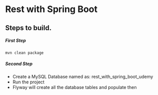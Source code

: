 # Rest with Spring Boot

## Steps to build.

##### First Step
    mvn clean package
##### Second Step

- Create a MySQL Database named as: rest_with_spring_boot_udemy
- Run the project
- Flyway will create all the database tables and populate then